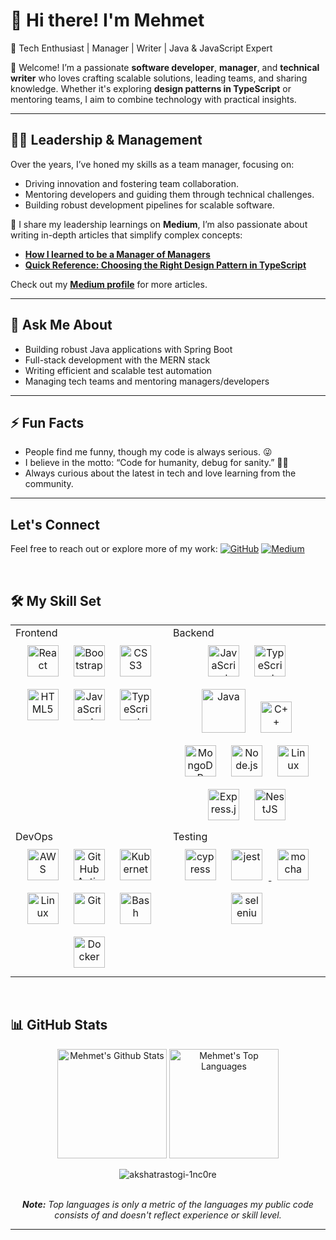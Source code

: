# 👋 Hi there! I'm Mehmet

🚀 Tech Enthusiast | Manager | Writer | Java & JavaScript Expert

🌟 Welcome! I’m a passionate **software developer**, **manager**, and **technical writer** who loves crafting scalable solutions, leading teams, and sharing knowledge. Whether it's exploring **design patterns in TypeScript** or mentoring teams, I aim to combine technology with practical insights.

---

## 🧑‍💼 Leadership & Management
Over the years, I’ve honed my skills as a team manager, focusing on:
- Driving innovation and fostering team collaboration.
- Mentoring developers and guiding them through technical challenges.
- Building robust development pipelines for scalable software.

📝 I share my leadership learnings on **Medium**, I’m also passionate about writing in-depth articles that simplify complex concepts:
- [**How I learned to be a Manager of Managers**](https://medium.com/engineering-leadership-insights/how-i-learned-to-be-a-manager-of-managers-by-failing-3f40a5915253)
- [**Quick Reference: Choosing the Right Design Pattern in TypeScript**](https://medium.com/@phdmeyildiz/quick-reference-choosing-the-right-design-pattern-in-typescript-b726afbb309a)

Check out my [**Medium profile**](https://medium.com/@phdmeyildiz) for more articles.

---

## 🤔 Ask Me About
- Building robust Java applications with Spring Boot
- Full-stack development with the MERN stack
- Writing efficient and scalable test automation
- Managing tech teams and mentoring managers/developers

---

## ⚡ Fun Facts
- People find me funny, though my code is always serious. 😜
- I believe in the motto: “Code for humanity, debug for sanity.” 🧑‍💻
- Always curious about the latest in tech and love learning from the community.

---

## Let's Connect
Feel free to reach out or explore more of my work:
[![GitHub](https://img.shields.io/badge/GitHub-%23121011.svg?style=for-the-badge&logo=github&logoColor=white)](https://github.com/myildizch)
[![Medium](https://img.shields.io/badge/Medium-%23000000.svg?style=for-the-badge&logo=medium&logoColor=white)](https://medium.com/@phdmeyildiz)


<br />

## 🛠️ My Skill Set
<table>
  <tr>
    <td valign="top" width="50%"> 
    Frontend
      <div align="center">
        <a href="https://reactjs.org/" target="_blank"
          ><img
            style="margin: 10px"
            src="https://profilinator.rishav.dev/skills-assets/react-original-wordmark.svg"
            alt="React"
            height="50"
        /></a>
        <a href="https://getbootstrap.com/docs/3.4/javascript/" target="_blank"
          ><img
            style="margin: 10px"
            src="https://profilinator.rishav.dev/skills-assets/bootstrap-plain.svg"
            alt="Bootstrap"
            height="50"
        /></a>
        <a href="https://www.w3schools.com/css/" target="_blank"
          ><img
            style="margin: 10px"
            src="https://profilinator.rishav.dev/skills-assets/css3-original-wordmark.svg"
            alt="CSS3"
            height="50"
        /></a>
        <a href="https://en.wikipedia.org/wiki/HTML5" target="_blank"
          ><img
            style="margin: 10px"
            src="https://profilinator.rishav.dev/skills-assets/html5-original-wordmark.svg"
            alt="HTML5"
            height="50"
        /></a>
        <a href="https://www.javascript.com/" target="_blank"
          ><img
            style="margin: 10px"
            src="https://profilinator.rishav.dev/skills-assets/javascript-original.svg"
            alt="JavaScript"
            height="50"
        /></a>
        <a href="https://www.typescriptlang.org/" target="_blank"
          ><img
            style="margin: 10px"
            src="https://profilinator.rishav.dev/skills-assets/typescript-original.svg"
            alt="TypeScript"
            height="50"
        /></a>
      </div>
    </td>
    <td valign="top" width="50%">
      Backend
      <div align="center">
        <a href="https://www.javascript.com/" target="_blank"
          ><img
            style="margin: 10px"
            src="https://profilinator.rishav.dev/skills-assets/javascript-original.svg"
            alt="JavaScript"
            height="50"
        /></a>
        <a href="https://www.typescriptlang.org/" target="_blank"
          ><img
            style="margin: 10px"
            src="https://profilinator.rishav.dev/skills-assets/typescript-original.svg"
            alt="TypeScript"
            height="50"
        /></a>
        <a href="https://www.java.com/" target="_blank"
          ><img
            style="margin: 10px"
            src="https://profilinator.rishav.dev/skills-assets/java-original-wordmark.svg"
            alt="Java"
            height="70"
        /></a>
        <a href="https://www.cplusplus.com/" target="_blank"
          ><img
            style="margin: 10px"
            src="https://profilinator.rishav.dev/skills-assets/cplusplus-original.svg"
            alt="C++"
            height="50"
        /></a>
        <a href="https://www.mongodb.com/" target="_blank"
          ><img
            style="margin: 10px"
            src="https://profilinator.rishav.dev/skills-assets/mongodb-original-wordmark.svg"
            alt="MongoDB"
            height="50"
        /></a>
        <a href="https://nodejs.org/" target="_blank"
          ><img
            style="margin: 10px"
            src="https://profilinator.rishav.dev/skills-assets/nodejs-original-wordmark.svg"
            alt="Node.js"
            height="50"
        /></a>
        <a href="https://www.linux.org/" target="_blank"
          ><img
            style="margin: 10px"
            src="https://profilinator.rishav.dev/skills-assets/linux-original.svg"
            alt="Linux"
            height="50"
        /></a>
        <a href="https://expressjs.com/" target="_blank"
          ><img
            style="margin: 10px"
            src="https://profilinator.rishav.dev/skills-assets/express-original-wordmark.svg"
            alt="Express.js"
            height="50"
        /></a>
        <a href="https://nestjs.com/" target="_blank"
          ><img
            style="margin: 10px"
            src="https://profilinator.rishav.dev/skills-assets/nestjs.svg"
            alt="NestJS"
            height="50"
        /></a>
      </div>
    </td>
    <tr>
    <td valign="top" width="50%">
      DevOps
      <div align="center">
        <a href="https://aws.amazon.com/" target="_blank"
          ><img
            style="margin: 10px"
            src="https://profilinator.rishav.dev/skills-assets/amazonwebservices-original-wordmark.svg"
            alt="AWS"
            height="50"
        /></a>
        <a href="https://github.com/actions" target="_blank"
          ><img
            style="margin: 10px"
            src="https://avatars.githubusercontent.com/u/44036562?s=200&v=4"
            alt="GitHub Actions"
            height="50"
        /></a>
        <a href="https://kubernetes.io/" target="_blank"
          ><img
            style="margin: 10px"
            src="https://profilinator.rishav.dev/skills-assets/kubernetes-icon.svg"
            alt="Kubernetes"
            height="50"
        /></a>
        <a href="https://www.linux.org/" target="_blank"
          ><img
            style="margin: 10px"
            src="https://profilinator.rishav.dev/skills-assets/linux-original.svg"
            alt="Linux"
            height="50"
        /></a>
        <a href="https://github.com/" target="_blank"
          ><img
            style="margin: 10px"
            src="https://profilinator.rishav.dev/skills-assets/git-scm-icon.svg"
            alt="Git"
            height="50"
        /></a>
        <a href="https://www.gnu.org/software/bash/" target="_blank"
          ><img
            style="margin: 10px"
            src="https://profilinator.rishav.dev/skills-assets/gnu_bash-icon.svg"
            alt="Bash"
            height="50"
        /></a>
        <a href="https://www.docker.com/" target="_blank"
          ><img
            style="margin: 10px"
            src="https://profilinator.rishav.dev/skills-assets/docker-original-wordmark.svg"
            alt="Docker"
            height="50"
        /></a>
      </div>
    </td>
    <td valign="top" width="50%">
      Testing
      <div align="center">
        <a href="https://www.cypress.io" target="_blank" rel="noreferrer">
  <img
    style="margin: 10px"
    src="https://raw.githubusercontent.com/simple-icons/simple-icons/6e46ec1fc23b60c8fd0d2f2ff46db82e16dbd75f/icons/cypress.svg"
    alt="cypress"
    height="50"
/></a>
<a href="https://jestjs.io" target="_blank" rel="noreferrer">
  <img
    style="margin: 10px"
    src="https://www.vectorlogo.zone/logos/jestjsio/jestjsio-icon.svg"
    alt="jest"
    height="50"
  />
</a>
<a href="https://mochajs.org" target="_blank" rel="noreferrer">
  <img
    style="margin: 10px"
    src="https://www.vectorlogo.zone/logos/mochajs/mochajs-icon.svg"
    alt="mocha"
    height="50"
  />
</a>
<a href="https://www.selenium.dev" target="_blank" rel="noreferrer">
  <img
    style="margin: 10px"
    src="https://raw.githubusercontent.com/detain/svg-logos/780f25886640cef088af994181646db2f6b1a3f8/svg/selenium-logo.svg"
    alt="selenium"
    height="50"
  />
</a>
      </div>
    </td>

  </tr>
</table>


<br />

## 📊 GitHub Stats

<div>
  <div align="center">
    <a href="#"><img alt="Mehmet's Github Stats" src="https://github-readme-stats.vercel.app/api?username=myildizCH&show_icons=true&include_all_commits=true&count_private=true&theme=react&hide_border=true&bg_color=0D1117&title_color=5ce1e6&icon_color=5ce1e6" height="175"/></a>
    <a href="#"><img alt="Mehmet's Top Languages" src="https://github-readme-stats.vercel.app/api/top-langs/?username=myildizCH&langs_count=10&layout=compact&theme=react&hide_border=true&bg_color=0D1117&title_color=5ce1e6&icon_color=5ce1e6" height="175"/></a>
   <p align="center"> <img src="https://komarev.com/ghpvc/?username=myildizCH&label=Profile%20views&color=0e75b6&style=flat" alt="akshatrastogi-1nc0re" /> </p>
    <br/>
    <i><b>Note:</b> Top languages is only a metric of the languages my public code consists of and doesn't reflect experience or skill level.</i>
  </div>

  <hr/>

</div>
<br />

